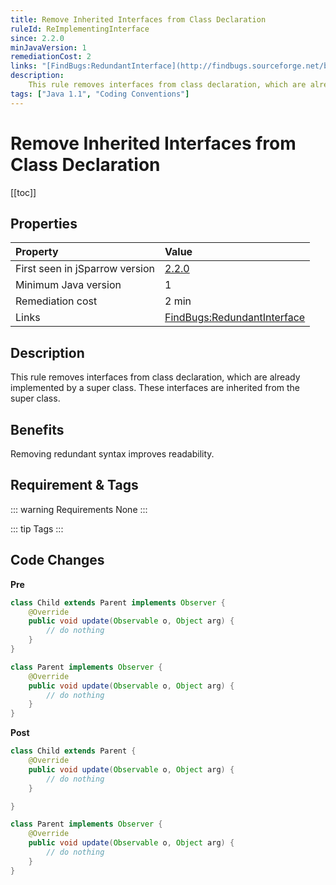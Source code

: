 ```yaml
---
title: Remove Inherited Interfaces from Class Declaration
ruleId: ReImplementingInterface
since: 2.2.0
minJavaVersion: 1
remediationCost: 2
links: "[FindBugs:RedundantInterface](http://findbugs.sourceforge.net/bugDescriptions.html#RI_REDUNDANT_INTERFACES)"
description:
    This rule removes interfaces from class declaration, which are already implemented by a super class. These interfaces are inherited from the super class.
tags: ["Java 1.1", "Coding Conventions"]
---
```


# Remove Inherited Interfaces from Class Declaration

[[toc]]

## Properties

| Property                        | Value |
|:------------------------------- |:----- |
| First seen in jSparrow version  | [2.2.0](/eclipse/release-notes.html#_2-2-0) |
| Minimum Java version            | 1     |
| Remediation cost                | 2 min |
| Links                           | [FindBugs:RedundantInterface](http://findbugs.sourceforge.net/bugDescriptions.html#RI_REDUNDANT_INTERFACES) |

## Description
This rule removes interfaces from class declaration, which are already implemented by a super class.
These interfaces are inherited from the super class.

## Benefits

Removing redundant syntax improves readability.

## Requirement & Tags

::: warning Requirements
None
:::

::: tip Tags
<TagLinks />
:::

## Code Changes

__Pre__
```java
class Child extends Parent implements Observer {
	@Override
	public void update(Observable o, Object arg) {
		// do nothing
	}
}

class Parent implements Observer {
	@Override
	public void update(Observable o, Object arg) {
		// do nothing
	}
}
```

__Post__
```java
class Child extends Parent {
	@Override
	public void update(Observable o, Object arg) {
		// do nothing
	}

}

class Parent implements Observer {
	@Override
	public void update(Observable o, Object arg) {
		// do nothing
	}
}
```

<VersionNotice />

